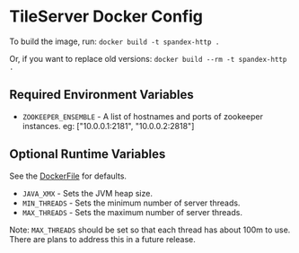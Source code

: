 # TileServer Docker Config #
To build the image, run:
    `docker build -t spandex-http .`

Or, if you want to replace old versions:
    `docker build --rm -t spandex-http .`

## Required Environment Variables ##
* `ZOOKEEPER_ENSEMBLE` - A list of hostnames and ports of zookeeper instances. eg: ["10.0.0.1:2181", "10.0.0.2:2818"]

## Optional Runtime Variables ##
See the [DockerFile](Dockerfile) for defaults.

* `JAVA_XMX`                - Sets the JVM heap size.
* `MIN_THREADS`             - Sets the minimum number of server threads.
* `MAX_THREADS`             - Sets the maximum number of server threads.

Note: `MAX_THREADS` should be set so that each thread has about 100m
to use.  There are plans to address this in a future release.
